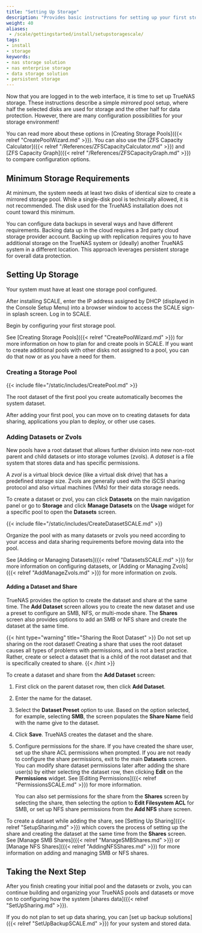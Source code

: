 ```yaml
---
title: "Setting Up Storage"
description: "Provides basic instructions for setting up your first storage pool and dataset or zvol."
weight: 40
aliases:
 - /scale/gettingstarted/install/setupstoragescale/
tags:
- install
- storage
keywords:
- nas storage solution
- nas enterprise storage
- data storage solution
- persistent storage
---
```


Now that you are logged in to the web interface, it is time to set up TrueNAS storage.
These instructions describe a simple *mirrored* pool setup, where half the selected disks are used for storage and the other half for data protection.
However, there are many configuration possibilities for your storage environment!

You can read more about these options in [Creating Storage Pools]({{< relref "CreatePoolWizard.md" >}}).
You can also use the [ZFS Capacity Calculator]({{< relref "/References/ZFSCapacityCalculator.md" >}}) and [ZFS Capacity Graph]({{< relref "/References/ZFSCapacityGraph.md" >}}) to compare configuration options.

## Minimum Storage Requirements
At minimum, the system needs at least two disks of identical size to create a mirrored storage pool.
While a single-disk pool is technically allowed, it is not recommended.
The disk used for the TrueNAS installation does not count toward this minimum.

You can configure data backups in several ways and have different requirements.
Backing data up in the cloud requires a 3rd party cloud storage provider account.
Backing up with replication requires you to have additional storage on the TrueNAS system or (ideally) another TrueNAS system in a different location.
This approach leverages persistent storage for overall data protection.

## Setting Up Storage
Your system must have at least one storage pool configured.

After installing SCALE, enter the IP address assigned by DHCP (displayed in the Console Setup Menu) into a browser window to access the SCALE sign-in splash screen.
Log in to SCALE.

Begin by configuring your first storage pool.

See [Creating Storage Pools]({{< relref "CreatePoolWizard.md" >}}) for more information on how to plan for and create pools in SCALE.
If you want to create additional pools with other disks not assigned to a pool, you can do that now or as you have a need for them.

### Creating a Storage Pool
{{< include file="/static/includes/CreatePool.md" >}}

The root dataset of the first pool you create automatically becomes the system dataset.

After adding your first pool, you can move on to creating datasets for data sharing, applications you plan to deploy, or other use cases.

### Adding Datasets or Zvols
New pools have a root dataset that allows further division into new non-root parent and child datasets or into storage volumes (zvols).
A *dataset* is a file system that stores data and has specific permissions.

A *zvol* is a virtual block device (like a virtual disk drive) that has a predefined storage size.
Zvols are generally used with the iSCSI sharing protocol and also virtual machines (VMs) for their data storage needs.

To create a dataset or zvol, you can click **Datasets** on the main navigation panel or go to **Storage** and click **Manage Datasets** on the **Usage** widget for a specific pool to open the **Datasets** screen.

{{< include file="/static/includes/CreateDatasetSCALE.md" >}}

Organize the pool with as many datasets or zvols you need according to your access and data sharing requirements before moving data into the pool.

See [Adding or Managing Datasets]({{< relref "DatasetsSCALE.md" >}}) for more information on configuring datasets, or [Adding or Managing Zvols]({{< relref "AddManageZvols.md" >}}) for more information on zvols.

#### Adding a Dataset and Share
TrueNAS provides the option to create the dataset and share at the same time.
The **Add Dataset** screen allows you to create the new dataset and use a preset to configure an SMB, NFS, or multi-mode share.
The **Shares** screen also provides options to add an SMB or NFS share and create the dataset at the same time.

{{< hint type="warning" title="Sharing the Root Dataset" >}}
Do not set up sharing on the root dataset!
Creating a share that uses the root dataset causes all types of problems with permissions, and is not a best practice.
Rather, create or select a dataset that is a child of the root dataset and that is specifically created to share.
{{< /hint >}}

To create a dataset and share from the **Add Dataset** screen:

1. First click on the parent dataset row, then click **Add Dataset**.

2. Enter the name for the dataset.

3. Select the **Dataset Preset** option to use.
   Based on the option selected, for example, selecting **SMB**, the screen populates the **Share Name** field with the name give to the dataset.

4. Click **Save**. TrueNAS creates the dataset and the share.

5. Configure permissions for the share. If you have created the share user, set up the share ACL permissions when prompted.
   If you are not ready to configure the share permissions, exit to the main **Datasets** screen.
   You can modify share dataset permissions later after adding the share user(s) by either selecting the dataset row, then clicking **Edit** on the **Permissions** widget. See [Editing Permissions]({{< relref "PermissionsSCALE.md" >}}) for more information.
   
   You can also set permissions for the share from the **Shares** screen by selecting the share, then selecting the option to **Edit Filesystem ACL** for SMB, or set up NFS share permissions from the **Add NFS** share screen.

To create a dataset while adding the share, see [Setting Up Sharing]({{< relref "SetupSharing.md" >}}) which covers the process of setting up the share and creating the dataset at the same time from the **Shares** screen.
See [Manage SMB Shares]({{< relref "ManageSMBShares.md" >}}) or [Manage NFS Shares]({{< relref "AddingNFSShares.md" >}}) for more information on adding and managing SMB or NFS shares.

## Taking the Next Step
After you finish creating your initial pool and the datasets or zvols, you can continue building and organizing your TrueNAS pools and datasets or move on to configuring how the system [shares data]({{< relref "SetUpSharing.md" >}}).

If you do not plan to set up data sharing, you can [set up backup solutions]({{< relref "SetUpBackupSCALE.md" >}}) for your system and stored data.

